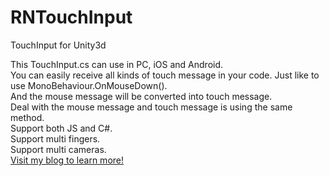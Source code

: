 RNTouchInput
============

TouchInput for Unity3d

This TouchInput.cs can use in PC,  iOS and Android.<br>
You can easily receive all kinds of touch message in your code.  Just like to use MonoBehaviour.OnMouseDown().<br>
And the mouse message will be converted into touch message.<br>
Deal with the mouse message and touch message is using the same method.<br>
Support both JS and C#. <br>
Support multi fingers.<br>
Support multi cameras.<br>
<a href="http://blog.sina.com.cn/u/2840185437">Visit my blog to learn more!</a>
